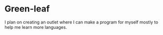 # Green-leaf
I plan on creating an outlet where I can make a program for myself mostly to help me learn more languages. 
